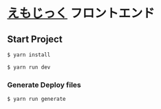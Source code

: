 # [えもじっく](https://emojic.ch) フロントエンド

## Start Project

``` bash
$ yarn install

$ yarn run dev
```

### Generate Deploy files

```bash
$ yarn run generate
```